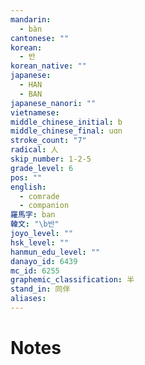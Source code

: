 ```yaml
---
mandarin:
  - bàn
cantonese: ""
korean:
  - 반
korean_native: ""
japanese:
  - HAN
  - BAN
japanese_nanori: ""
vietnamese:
middle_chinese_initial: b
middle_chinese_final: uɑn
stroke_count: "7"
radical: 人
skip_number: 1-2-5
grade_level: 6
pos: ""
english:
  - comrade
  - companion
羅馬字: ban
韓文: "\b반"
joyo_level: ""
hsk_level: ""
hanmun_edu_level: ""
danayo_id: 6439
mc_id: 6255
graphemic_classification: 半
stand_in: 同伴
aliases:
---
```


# Notes

